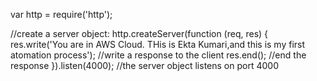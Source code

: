 var http = require('http');

//create a server object:
http.createServer(function (req, res) {
  res.write('You are  in AWS  Cloud. THis is Ekta Kumari,and this is my first atomation process'); //write a response to the client
  res.end(); //end the response
}).listen(4000); //the server object listens on port 4000
